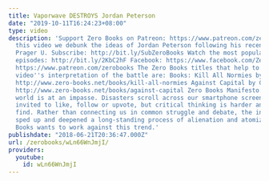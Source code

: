 ```yaml
---
title: Vaporwave DESTROYS Jordan Peterson
date: "2019-10-11T16:24:23+08:00"
type: video
description: 'Support Zero Books on Patreon: https://www.patreon.com/zerobooks In
  this video we debunk the ideas of Jordan Peterson following his recent video for
  Prager U. Subscribe: http://bit.ly/SubZeroBooks Watch the most popular Zero Books
  episodes: http://bit.ly/2KbC2hF Facebook: https://www.facebook.com/ZeroBooks/ Patreon:
  https://www.patreon.com/zerobooks The Zero Books titles that help to inform this
  video''s interpretation of the battle are: Books: Kill All Normies by Angela Nagle
  http://www.zero-books.net/books/kill-all-normies Against Capital by Cliff Slaughter
  http://www.zero-books.net/books/against-capital Zero Books Manifesto: The modern
  world is at an impasse. Disasters scroll across our smartphone screens and we’re
  invited to like, follow or upvote, but critical thinking is harder and harder to
  find. Rather than connecting us in common struggle and debate, the internet has
  sped up and deepened a long-standing process of alienation and atomization. Zer0
  Books wants to work against this trend.'
publishdate: "2018-06-21T20:36:47.000Z"
url: /zerobooks/wLn66WnJmjI/
providers:
  youtube:
    id: wLn66WnJmjI
---
```


